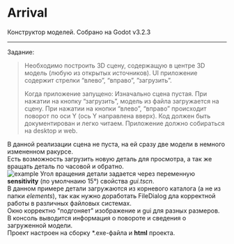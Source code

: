 # Arrival
Конструктор моделей.
Собрано на Godot v3.2.3

---
Задание:  
>Необходимо построить 3D сцену, содержащую в центре 3D модель (любую из открытых источников). 
>UI приложение содержит стрелки “влево”, “вправо”, ”загрузить”.
>
>Когда приложение запущено:
>Изначально сцена пустая.
>При нажатии на кнопку “загрузить”, модель из файла загружается на сцену.
>При нажатии на кнопки “влево”, “вправо” происходит поворот по оси Y (ось Y направлена вверх).
>Код должен быть документирован и легко читаем. Приложение должно собираться на desktop и web.


В данной реализации сцена не пуста, на ей сразу две модели в немного измененном ракурсе.  
Есть возможность загрузить новую деталь для просмотра, а так же вращать деталь по часовой и обратно.  
![example](https://cdn.discordapp.com/attachments/791420832446021692/830879601848877086/Arrival_desktop.gif)
Угол вращения детали задается через переменную **sensitivity** (по умолчнаию 15°) свойства *gui.tscn*.  
В данном примере детали загружаются из корневого каталога (а не из папки *elements*), так как нужно доработать FileDialog дла корректной работы в различных файловых системах.  
Окно корректно "подгоняет" изображение и gui для разных размеров.  
В консоль выводится информация о повороте и сведения о загруженной модели.  
Проект настроен на сборку \*.exe-файла и **html** проекта.  
